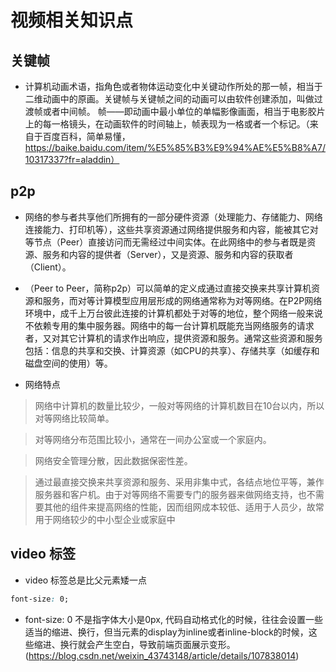 # 视频相关知识点

## 关键帧

+ 计算机动画术语，指角色或者物体运动变化中关键动作所处的那一帧，相当于二维动画中的原画。关键帧与关键帧之间的动画可以由软件创建添加，叫做过渡帧或者中间帧。 帧——即动画中最小单位的单幅影像画面，相当于电影胶片上的每一格镜头，在动画软件的时间轴上，帧表现为一格或者一个标记。（来自于百度百科，简单易懂， https://baike.baidu.com/item/%E5%85%B3%E9%94%AE%E5%B8%A7/10317337?fr=aladdin）

## p2p

+ 网络的参与者共享他们所拥有的一部分硬件资源（处理能力、存储能力、网络连接能力、打印机等），这些共享资源通过网络提供服务和内容，能被其它对等节点（Peer）直接访问而无需经过中间实体。在此网络中的参与者既是资源、服务和内容的提供者（Server），又是资源、服务和内容的获取者（Client）。

+ （Peer to Peer，简称p2p）可以简单的定义成通过直接交换来共享计算机资源和服务，而对等计算模型应用层形成的网络通常称为对等网络。在P2P网络环境中，成千上万台彼此连接的计算机都处于对等的地位，整个网络一般来说不依赖专用的集中服务器。网络中的每一台计算机既能充当网络服务的请求者，又对其它计算机的请求作出响应，提供资源和服务。通常这些资源和服务包括：信息的共享和交换、计算资源（如CPU的共享）、存储共享（如缓存和磁盘空间的使用）等。

+ 网络特点

> 网络中计算机的数量比较少，一般对等网络的计算机数目在10台以内，所以对等网络比较简单。

> 对等网络分布范围比较小，通常在一间办公室或一个家庭内。

> 网络安全管理分散，因此数据保密性差。

> 通过最直接交换来共享资源和服务、采用非集中式，各结点地位平等，兼作服务器和客户机。由于对等网络不需要专门的服务器来做网络支持，也不需要其他的组件来提高网络的性能，因而组网成本较低、适用于人员少，故常用于网络较少的中小型企业或家庭中

## video 标签

+ video 标签总是比父元素矮一点

```css
font-size: 0;
```
+ font-size: 0 不是指字体大小是0px, 代码自动格式化的时候，往往会设置一些适当的缩进、换行，但当元素的display为inline或者inline-block的时候，这些缩进、换行就会产生空白，导致前端页面展示变形。(https://blog.csdn.net/weixin_43743148/article/details/107838014)